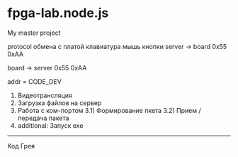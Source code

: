 # fpga-lab.node.js
My master project

protocol обмена с платой
клавиатура
мышь
кнопки
server -> board
0x55 0xAA <len> <addr> <data> 

board -> server
0x55 0xAA <len> <addr> <data> 



addr = CODE_DEV

1) Видеотрансляция
2) Загрузка файлов на сервер
3) Работа с ком-портом
  3.1) Формирование пкета
  3.2) Прием / передача пакета
4) additional: Запуск exe
-----

Код Грея